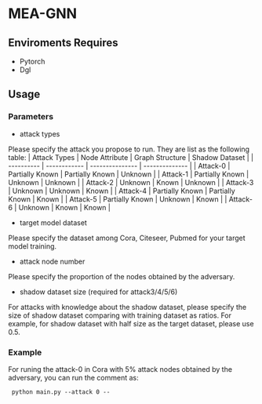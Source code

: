 # MEA-GNN

## Enviroments Requires

* Pytorch
* Dgl

## Usage

### Parameters

* attack types

Please specify the attack you propose to run. They are list as the following table:
| Attack Types | Node Attribute | Graph Structure | Shadow Dataset |
| ----------   | ------------   | --------------- | -------------- |
| Attack-0 | Partially Known | Partially Known | Unknown |
| Attack-1 | Partially Known | Unknown | Unknown |
| Attack-2 | Unknown | Known | Unknown |
| Attack-3 | Unknown | Unknown | Known |
| Attack-4 | Partially Known | Partially Known | Known |
| Attack-5 | Partially Known | Unknown | Known |
| Attack-6 | Unknown | Known | Known |

* target model dataset

Please specify the dataset among Cora, Citeseer, Pubmed for your target model training.

* attack node number

Please specify the proportion of the nodes obtained by the adversary. 

* shadow dataset size (required for attack3/4/5/6)

For attacks with knowledge about the shadow dataset, please specify the size of shadow dataset comparing with training dataset as ratios.
For example, for shadow dataset with half size as the target dataset, please use 0.5.

### Example

For runing the attack-0 in Cora with 5% attack nodes obtained by the adversary, you can run the comment as:

`` python main.py --attack 0 --``

